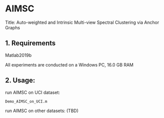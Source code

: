 # AIMSC

Title: Auto-weighted and Intrinsic Multi-view Spectral Clustering via Anchor Graphs

## 1. Requirements

Matlab2019b

All experiments are conducted on a Windows PC,  16.0 GB RAM

## 2. Usage:

run AIMSC on UCI dataset:
```
Demo_AIMSC_on_UCI.m
```
run AIMSC on other datasets:
(TBD)
